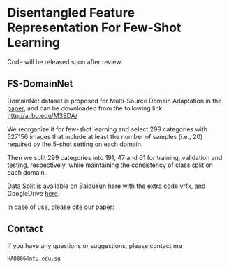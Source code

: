 # Disentangled Feature Representation For Few-Shot Learning

Code will be released soon after review.

## FS-DomainNet

DomainNet dataset is proposed for Multi-Source Domain Adaptation in the [paper](http://ai.bu.edu/M3SDA/#code), and can be downloaded from the following link: http://ai.bu.edu/M3SDA/

We reorganize it for few-shot learning and select 299 categories with 527156 images that include at least the number of samples (i.e., 20) required by the 5-shot setting on each domain.

Then we split 299 categories into 191, 47 and 61 for training, validation and testing, respectively, while maintaining the consistency of class split on each domain.

Data Split is available on BaiduYun [here](https://pan.baidu.com/s/1AL3EcAbUXDsEu4VQ2_AIWA) with the extra code vrfx, and GoogleDrive [here](https://drive.google.com/file/d/1H3PsLXR6sJK6dKTIOpP3qznsypAQ4Ix6/view?usp=sharing).


In case of use, please cite our paper:


## Contact

If you have any questions or suggestions, please contact me

    HAO006@ntu.edu.sg
